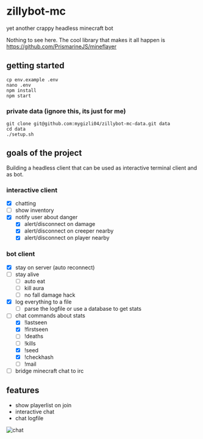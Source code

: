 # zillybot-mc

yet another crappy headless minecraft bot

Nothing to see here. The cool library that makes it all happen is https://github.com/PrismarineJS/mineflayer



## getting started

    cp env.example .env
    nano .env
    npm install
    npm start

### private data (ignore this, its just for me)

    git clone git@github.com:mygizli04/zillybot-mc-data.git data
    cd data
    ./setup.sh

## goals of the project

Building a headless client that can be used as interactive terminal client and as bot.

### interactive client

- [x] chatting
- [ ] show inventory
- [x] notify user about danger
    + [x] alert/disconnect on damage
    + [x] alert/disconnect on creeper nearby
    + [x] alert/disconnect on player nearby

### bot client

- [x] stay on server (auto reconnect)
- [ ] stay alive
    + [ ] auto eat
    + [ ] kill aura
    + [ ] no fall damage hack
- [x] log everything to a file
    + [ ] parse the logfile or use a database to get stats
- [ ] chat commands about stats
    + [x] !lastseen
    + [x] !firstseen
    + [ ] !deaths
    + [ ] !kills
    + [x] !seed
    + [x] !checkhash
    + [ ] !mail
- [ ] bridge minecraft chat to irc

## features

- show playerlist on join
- interactive chat
- chat logfile

![chat](img/chat.png)
